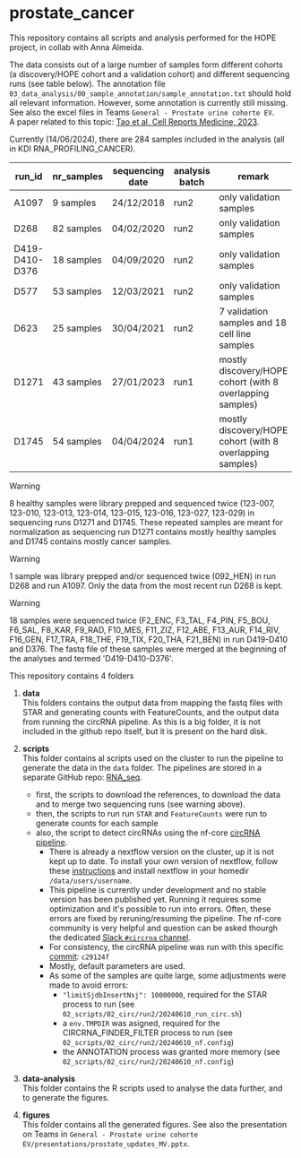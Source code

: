 # prostate_cancer
This repository contains all scripts and analysis performed for the HOPE project, in collab with Anna Almeida.

The data consists out of a large number of samples form different cohorts (a discovery/HOPE cohort and a validation cohort) and different sequencing runs (see table below). The annotation file `03_data_analysis/00_sample_annotation/sample_annotation.txt` should hold all relevant information. However, some annotation is currently still missing. See also the excel files in Teams `General - Prostate urine cohorte EV`.  
A paper related to this topic: [Tao et al, Cell Reports Medicine, 2023](https://www.cell.com/cell-reports-medicine/fulltext/S2666-3791(23)00417-2?_returnURL=https%3A%2F%2Flinkinghub.elsevier.com%2Fretrieve%2Fpii%2FS2666379123004172%3Fshowall%3Dtrue#%20).

Currently (14/06/2024), there are 284 samples included in the analysis (all in KDI RNA_PROFILING_CANCER).

run_id | nr_samples | sequencing date | analysis batch | remark
--- | --- | --- | --- | ---
A1097 | 9 samples | 24/12/2018 | run2 | only validation samples
D268 | 82 samples | 04/02/2020 | run2 | only validation samples
D419-D410-D376 | 18 samples | 04/09/2020 | run2 | only validation samples
D577 | 53 samples | 12/03/2021 | run2 | only validation samples
D623 | 25 samples | 30/04/2021 | run2 | 7 validation samples and 18 cell line samples
D1271 | 43 samples | 27/01/2023 | run1 | mostly discovery/HOPE cohort (with 8 overlapping samples)
D1745 | 54 samples | 04/04/2024	| run1 | mostly discovery/HOPE cohort (with 8 overlapping samples)


> [!WARNING]  
> 8 healthy samples were library prepped and sequenced twice (123-007, 123-010, 123-013, 123-014, 123-015, 123-016, 123-027, 123-029) in sequencing runs D1271 and D1745. These repeated samples are meant for normalization as sequencing run D1271 contains mostly healthy samples and D1745 contains mostly cancer samples.

> [!WARNING]
> 1 sample was library prepped and/or sequenced twice (092_HEN) in run D268 and run A1097. Only the data from the most recent run D268 is kept.

> [!WARNING]
> 18 samples were sequenced twice (F2_ENC, F3_TAL, F4_PIN, F5_BOU, F6_SAL, F8_KAR, F9_RAD, F10_MES, F11_ZIZ, F12_ABE, F13_AUR, F14_RIV, F16_GEN, F17_TRA, F18_THE, F19_TIX, F20_THA, F21_BEN) in run D419-D410 and D376. The fastq file of these samples were merged at the beginning of the analyses and termed 'D419-D410-D376'.

This repository contains 4 folders
1. **data**  
This folders contains the output data from mapping the fastq files with STAR and generating counts with FeatureCounts, and the output data from running the circRNA pipeline. As this is a big folder, it is not included in the github repo itself, but it is present on the hard disk. 

2. **scripts**  
This folder contains al scripts used on the cluster to run the pipeline to generate the data in the `data` folder. The pipelines are stored in a separate GitHub repo: [RNA_seq](https://github.com/MariekeVromman/RNA_seq).
  
    - first, the scripts to download the references, to download the data and to merge two sequencing runs (see warning above).
    - then, the scripts to run run `STAR` and `FeatureCounts` were run to generate counts for each sample
    - also, the script to detect circRNAs using the nf-core [circRNA pipeline](https://github.com/nf-core/circrna).
      - There is already a nextflow version on the cluster, up it is not kept up to date. To install your own version of nextflow, follow these [instructions](https://www.nextflow.io/docs/latest/install.html) and install nextflow in your homedir `/data/users/username`.
      - This pipeline is currently under development and no stable version has been published yet. Running it requires some optimization and it's possible to run into errors. Often, these errors are fixed by reruning/resuming the pipeline. The nf-core community is very helpful and question can be asked thourgh the dedicated [Slack `#circrna` channel](https://nfcore.slack.com/channels/circrna).
      - For consistency, the circRNA pipeline was run with this specific [commit](https://github.com/nf-core/circrna/commit/c29124feafb089482cbb709f01c648b74139460a): `c29124f`
      - Mostly, default parameters are used.
      - As some of the samples are quite large, some adjustments were made to avoid errors:
        - `"limitSjdbInsertNsj": 10000000`, required for the STAR process to run (see `02_scripts/02_circ/run2/20240610_run_circ.sh`)
        - a `env.TMPDIR` was asigned, required for the CIRCRNA_FINDER_FILTER process to run (see `02_scripts/02_circ/run2/20240610_nf.config`)
        - the ANNOTATION process was granted more memory (see `02_scripts/02_circ/run2/20240610_nf.config`)



3. **data-analysis**  
This folder contains the R scripts used to analyse the data further, and to generate the figures.

4. **figures**  
This folder contains all the generated figures. See also the presentation on Teams in `General - Prostate urine cohorte EV/presentations/prostate_updates_MV.pptx`.

